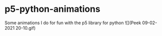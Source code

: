 # p5-python-animations
Some animations I do for fun with the p5 library for python
![](Peek 09-02-2021 20-10.gif)
